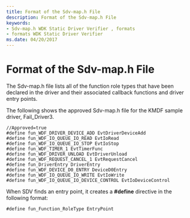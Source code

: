 ```yaml
---
title: Format of the Sdv-map.h File
description: Format of the Sdv-map.h File
keywords:
- Sdv-map.h WDK Static Driver Verifier , formats
- formats WDK Static Driver Verifier
ms.date: 04/20/2017
---
```


# Format of the Sdv-map.h File


The Sdv-map.h file lists all of the function role types that have been declared in the driver and their associated callback functions and driver entry points.

The following shows the approved Sdv-map.h file for the KMDF sample driver, Fail\_Driver3.

```
//Approved=true
#define fun_WDF_DRIVER_DEVICE_ADD EvtDriverDeviceAdd
#define fun_WDF_IO_QUEUE_IO_READ EvtIoRead
#define fun_WDF_IO_QUEUE_IO_STOP EvtIoStop
#define fun_WDF_TIMER_1 EvtTimerFunc
#define fun_WDF_DRIVER_UNLOAD EvtDriverUnload
#define fun_WDF_REQUEST_CANCEL_1 EvtRequestCancel
#define fun_DriverEntry DriverEntry
#define fun_WDF_DEVICE_D0_ENTRY DeviceD0Entry
#define fun_WDF_IO_QUEUE_IO_WRITE EvtIoWrite
#define fun_WDF_IO_QUEUE_IO_DEVICE_CONTROL EvtIoDeviceControl
```

When SDV finds an entry point, it creates a **\#define** directive in the following format:

```
#define fun_Function_RoleType EntryPoint
```

